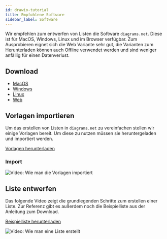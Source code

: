 ```yaml
---
id: drawio-tutorial
title: Empfohlene Software
sidebar_label: Software
---
```


Wir empfehlen zum entwerfen von Listen die Software `diagrams.net`. Diese ist für MacOS, Windows, Linux und im Browser verfügbar. Zum Ausprobieren eignet sich die Web Variante sehr gut, die Varianten zum Herunterladen können auch Offline verwendet werden und sind weniger anfällig für einen Datenverlust.

## Download

* [MacOS](https://github.com/jgraph/drawio-desktop/releases/download/v12.9.9/draw.io-12.9.9.dmg)
* [Windows](https://github.com/jgraph/drawio-desktop/releases/download/v12.9.9/draw.io-12.9.9-windows-no-installer.exe)
* [Linux](https://github.com/jgraph/drawio-desktop/releases/tag/v12.9.9)
* [Web](https://app.diagrams.net/)

## Vorlagen importieren

Um das erstellen von Listen in `diagrams.net` zu vereinfachen stellen wir einige Vorlagen bereit. Um diese zu nutzen müssen sie heruntergeladen und importiert werden.

<a href="/assets/library.xml" download="CheckBox Library.xml">Vorlagen herunterladen</a>

### Import
![Video: Wie man die Vorlagen importiert](/img/open-lib.gif)

## Liste entwerfen

Das folgende Video zeigt die grundlegenden Schritte zum erstellen einer Liste. Zur Referenz gibt es außerdem noch die Beispielliste aus der Anleitung zum Download.

<a href="/assets/list.drawio.xml" download="Beispielliste.drawio.xml">Beispielliste herunterladen</a>

![Video: Wie man eine Liste erstellt](/img/draft-list.gif)